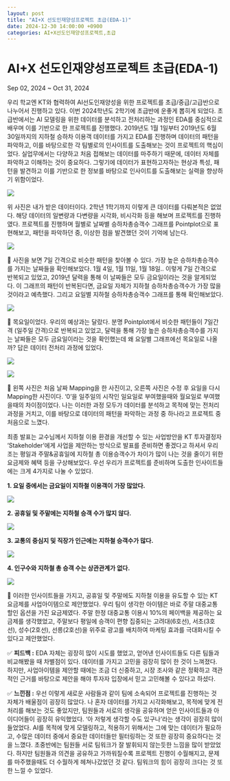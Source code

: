 ```yaml
---
layout: post
title: "AI+X 선도인재양성프로젝트 초급(EDA-1)"
date: 2024-12-30 14:00:00 +0900
categories: AI+X선도인재양성프로젝트,초급
---
```


# AI+X 선도인재양성프로젝트 초급(EDA-1)
Sep 02, 2024 ~ Oct 31, 2024








우리 학교엔 KT와 협력하여 AI선도인재양성을 위한 프로젝트를 초급/중급/고급반으로 나누어서 진행하고 있다. 이번 2024학년도 2학기에 초급반에 운좋게 뽑히게 되었다. 초급반에서는 AI 모델링을 위한 데이터를 분석하고 전처리하는 과정인 EDA를 중심적으로 배우며 이를 기반으로 한 프로젝트를 진행했다. 2019년도 1월 1일부터 2019년도 6월 30일까지의 지하철 승하차 이용객 데이터를 가지고 EDA를 진행하며 데이터의 패턴을 파악하고, 이를 바탕으로한 각 팀별로의 인사이트를 도출해보는 것이 프로젝트의 핵심이었다. 실업무에서는 다양하고 처음 접해보는 데이터를 마주하기 때문에, 데이터 자체를 파악하고 이해하는 것이 중요하다. 그렇기에 데이터가 표현하고자하는 현상과 특성, 패턴을 발견하고 이를 기반으로 한 정보를 바탕으로 인사이트를 도출해보는 실력을 향상하기 위함이었다.

![](https://rlatmddn0211.github.io/seungwoo_blog.github.io/assets/images/1.png)

위 사진은 내가 받은 데이터이다. 2학년 1학기까지 이렇게 큰 데이터를 다뤄본적은 없었다. 해당 데이터의 일변량과 다변량을 시각화, 비시각화 등을 해보며 프로젝트를 진행하였다. 프로젝트를 진행하며 월별로 날짜별 승하차총승객수 그래프를 Pointplot으로 표현해보고, 패턴을 파악하던 중, 이상한 점을 발견했던 것이 기억에 남는다.

![](https://rlatmddn0211.github.io/seungwoo_blog.github.io/assets/images/2.png)

📌 사진을 보면 7일 간격으로 비슷한 패턴을 찾아볼 수 있다. 가장 높은 승하차총승객수를 가지는 날짜들을 확인해보았다. 1월 4일, 1월 11일, 1월 18일.. 이렇게 7일 간격으로 반복되고 있었고, 2019년 달력을 통해 이 날짜들은 모두 금요일이라는 것을 알게되었다. 이 그래프의 패턴이 반복된다면, 금요일 자체가 지하철 승하차총승객수가 가장 많을 것이라고 예측했다. 그리고 요일별 지하철 승하차총승객수 그래프를 통해 확인해보았다.

![](https://rlatmddn0211.github.io/seungwoo_blog.github.io/assets/images/3.png)

📌 목요일이었다. 우리의 예상과는 달랐다. 분명 Pointplot에서 비슷한 패턴들이 7일간격 (일주일 간격)으로 반복되고 있었고, 달력을 통해 가장 높은 승하차총승객수를 가지는 날짜들은 모두 금요일이라는 것을 확인했는데 왜 요일별 그래프에선 목요일로 나올까? 답은 데이터 전처리 과정에 있었다.

![](https://rlatmddn0211.github.io/seungwoo_blog.github.io/assets/images/4.png)

![](https://rlatmddn0211.github.io/seungwoo_blog.github.io/assets/images/5.png)

📌 왼쪽 사진은 처음 날짜 Mapping을 한 사진이고, 오른쪽 사진은 수정 후 요일을 다시 Mapping한 사진이다. ‘0’을 일주일의 시작인 일요일로 부여했을때와 월요일로 부여했을때의 차이점이었다. 나는 이러한 과정 모두가 데이터를 분석하고 목적에 맞는 전처리 과정을 거치고, 이를 바탕으로 데이터의 패턴을 파악하는 과정 중 하나라고 프로젝트 중 처음으로 느꼈다.

최종 발표는 교수님께서 지하철 이용 환경을 개선할 수 있는 사업방안을 KT 투자결정자 ‘Stakeholder’에게 사업을 제안하는 방식으로 발표를 준비하면 좋겠다고 하셔서 우리 조는 평일과 주말&공휴일에 지하철 총 이용승객수가 차이가 많이 나는 것을 줄이기 위한 요금제와 혜택 등을 구상해보았다. 우선 우리가 프로젝트를 준비하며 도출한 인사이트들에는 크게 4가지로 나눌 수 있었다.

**1. 요일 중에서는 금요일이 지하철 이용객이 가장 많았다.**

![](https://rlatmddn0211.github.io/seungwoo_blog.github.io/assets/images/7.png)

**2. 공휴일 및 주말에는 지하철 승객 수가 많지 않다.**

![](https://rlatmddn0211.github.io/seungwoo_blog.github.io/assets/images/8.png)

**3. 교통의 중심지 및 직장가 인근에는 지하철 승객수가 많다.**

![](https://rlatmddn0211.github.io/seungwoo_blog.github.io/assets/images/6.png)

**4. 인구수와 지하철 총 승객 수는 상관관계가 없다.**

![](https://rlatmddn0211.github.io/seungwoo_blog.github.io/assets/images/9.png)

📌 이러한 인사이트들을 가지고, 공휴일 및 주말에도 지하철 이용을 유도할 수 있는 KT 요금제를 사업아이템으로 제안했었다. 우리 팀이 생각한 아이템은 바로 주말 대중교통 할인 옵션을 가진 요금제였다. 주말 한정 대중교통 이용시 10%의 페이백을 제공하는 요금제를 생각했었고, 주말보다 평일에 승객이 편향 집중되는 고려대(6호선), 서초(3호선), 성수(2호선), 선릉(2호선)을 위주로 광고를 배치하여 마케팅 효과를 극대화시킬 수 있다고 제안했었다.

✅ **피드백 :** EDA 자체는 굉장히 많이 시도를 했었고, 얻어낸 인사이트들도 다른 팀들과 비교해봤을 때 차별점이 있다. 데이터를 가지고 고민을 굉장히 많이 한 것이 느껴졌다. 하지만, 사업아이템을 제안할 때에는 조금 더 신중하고, 시장 조사와 같은 정확하고 객관적인 근거를 바탕으로 제안을 해야 투자자 입장에서 믿고 고민해볼 수 있다고 하셨다.

✅ **느낀점 :** 우선 이렇게 새로운 사람들과 같이 팀에 소속되어 프로젝트를 진행하는 것 자체가 배울점이 굉장히 많았다. 나 혼자 데이터를 가지고 시각화해보고, 목적에 맞게 전처리를 해보는 것도 좋았지만, 팀원들과 서로의 생각을 공유하며 얻은 인사이트들과 아이디어들이 굉장히 유익했었다. ‘아 저렇게 생각할 수도 있구나’라는 생각이 굉장히 많이 들었었다. AI를 목적에 맞게 모델링하고, 적용하기 위해서는 그에 맞는 데이터가 필요하고, 수많은 데이터 중에서 중요한 데이터들만 필터링하는 것 또한 굉장히 중요하다는 것을 느꼈다. 초중반에는 팀원들 서로 팀워크가 잘 발휘되지 않는듯한 느낌을 많이 받았었다. 하지만 팀원들과 의견을 공유하고 가까워질수록 프로젝트 진행이 수월해지고, 문제를 마주했을때도 더 수월하게 헤쳐나갔었던 것 같다. 팀워크의 힘이 굉장히 크다는 것 또한 느낄 수 있었다.
